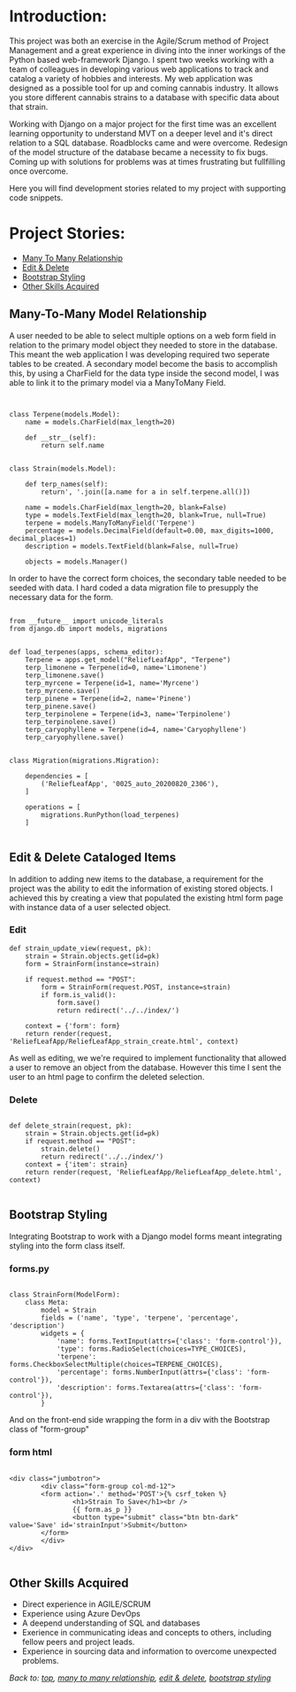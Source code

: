 # Introduction:

This project was both an exercise in the Agile/Scrum method of Project Management and a great experience in diving into the inner workings of the Python based web-framework Django. I spent two weeks working with a team of colleagues in developing various web applications to track and catalog a variety of hobbies and interests. My web application was designed as a possible tool for up and coming cannabis industry. It allows you store different cannabis strains to a database with specific data about that strain.

Working with Django on a major project for the first time was an excellent learning opportunity to understand MVT on a deeper level and it's direct relation to a SQL database. Roadblocks came and were overcome. Redesign of the model structure of the database became a necessity to fix bugs. Coming up with solutions for problems was at times frustrating but fullfilling once overcome. 

Here you will find development stories related to my project with supporting code snippets.


# Project Stories:
* [Many To Many Relationship](#many-to-many-model-relationship)
* [Edit & Delete](#edit--delete-cataloged-items)
* [Bootstrap Styling](#bootstrap-styling)
* [Other Skills Acquired](#other-skills-acquired)

## Many-To-Many Model Relationship

A user needed to be able to select multiple options on a web form field in relation to the primary model object they needed to store in the database. This meant the web application I was developing required two seperate tables to be created.  A secondary model become the basis to accomplish this, by using a CharField for the data type inside the second model, I was able to link it to the primary model via a ManyToMany Field.

```from django.db import models


class Terpene(models.Model):
    name = models.CharField(max_length=20)

    def __str__(self):
        return self.name


class Strain(models.Model):

    def terp_names(self):
        return', '.join([a.name for a in self.terpene.all()])

    name = models.CharField(max_length=20, blank=False)
    type = models.TextField(max_length=20, blank=True, null=True)
    terpene = models.ManyToManyField('Terpene')
    percentage = models.DecimalField(default=0.00, max_digits=1000, decimal_places=1)
    description = models.TextField(blank=False, null=True)

    objects = models.Manager()
```

In order to have the correct form choices, the secondary table needed to be seeded with data. I hard coded a data migration file to presupply the necessary data for the form.

```

from __future__ import unicode_literals
from django.db import models, migrations


def load_terpenes(apps, schema_editor):
    Terpene = apps.get_model("ReliefLeafApp", "Terpene")
    terp_limonene = Terpene(id=0, name='Limonene')
    terp_limonene.save()
    terp_myrcene = Terpene(id=1, name='Myrcene')
    terp_myrcene.save()
    terp_pinene = Terpene(id=2, name='Pinene')
    terp_pinene.save()
    terp_terpinolene = Terpene(id=3, name='Terpinolene')
    terp_terpinolene.save()
    terp_caryophyllene = Terpene(id=4, name='Caryophyllene')
    terp_caryophyllene.save()


class Migration(migrations.Migration):

    dependencies = [
        ('ReliefLeafApp', '0025_auto_20200820_2306'),
    ]

    operations = [
        migrations.RunPython(load_terpenes)
    ]


```

## Edit & Delete Cataloged Items

In addition to adding new items to the database, a requirement for the project was the ability to edit the information of existing stored objects. I achieved this by creating a view that populated the existing html form page with instance data of a user selected object. 

### Edit 
```
def strain_update_view(request, pk):
    strain = Strain.objects.get(id=pk)
    form = StrainForm(instance=strain)

    if request.method == "POST":
        form = StrainForm(request.POST, instance=strain)
        if form.is_valid():
            form.save()
            return redirect('../../index/')

    context = {'form': form}
    return render(request, 'ReliefLeafApp/ReliefLeafApp_strain_create.html', context)

```
As well as editing, we we're required to implement functionality that allowed a user to remove an object from the database. However this time I sent the user to an html page to confirm the deleted selection. 

### Delete

```

def delete_strain(request, pk):
    strain = Strain.objects.get(id=pk)
    if request.method == "POST":
        strain.delete()
        return redirect('../../index/')
    context = {'item': strain}
    return render(request, 'ReliefLeafApp/ReliefLeafApp_delete.html', context)


```

## Bootstrap Styling 

Integrating Bootstrap to work with a Django model forms meant integrating styling into the form class itself. 

### forms.py 

```

class StrainForm(ModelForm):
    class Meta:
        model = Strain
        fields = ('name', 'type', 'terpene', 'percentage', 'description')
        widgets = {
            'name': forms.TextInput(attrs={'class': 'form-control'}),
            'type': forms.RadioSelect(choices=TYPE_CHOICES),
            'terpene': forms.CheckboxSelectMultiple(choices=TERPENE_CHOICES),
            'percentage': forms.NumberInput(attrs={'class': 'form-control'}),
            'description': forms.Textarea(attrs={'class': 'form-control'}),
        }

```

And on the front-end side wrapping the form in a div with the Bootstrap class of "form-group"

### form html 

```

<div class="jumbotron">
        <div class="form-group col-md-12">
        <form action='.' method='POST'>{% csrf_token %}
                <h1>Strain To Save</h1><br />
                {{ form.as_p }}
                <button type="submit" class="btn btn-dark" value='Save' id='strainInput'>Submit</button>
        </form>
        </div>
</div>


```

## Other Skills Acquired

* Direct experience in AGILE/SCRUM 
* Experience using Azure DevOps
* A deepend understanding of SQL and databases
* Exerience in communicating ideas and concepts to others, including fellow peers and project leads.
* Experience in sourcing data and information to overcome unexpected problems. 


*Back to: [top](#introduction), [many to many relationship](#many-to-many-model-relationship), [edit & delete](#edit--delete-cataloged-items), [bootstrap styling](#bootstrap-styling)*
